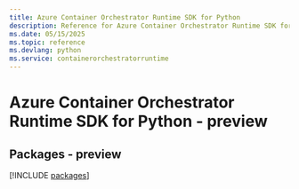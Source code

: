 ```yaml
---
title: Azure Container Orchestrator Runtime SDK for Python
description: Reference for Azure Container Orchestrator Runtime SDK for Python
ms.date: 05/15/2025
ms.topic: reference
ms.devlang: python
ms.service: containerorchestratorruntime
---
```

# Azure Container Orchestrator Runtime SDK for Python - preview
## Packages - preview
[!INCLUDE [packages](container-orchestrator-runtime-index.md)]
